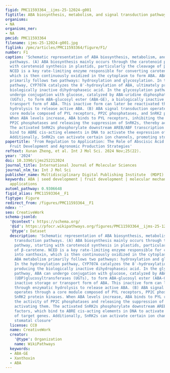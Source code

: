 ```yaml
---
figid: PMC11593364__ijms-25-12024-g001
figtitle: ABA biosynthesis, metabolism, and signal transduction pathways
organisms:
- NA
organisms_ner:
- NA
pmcid: PMC11593364
filename: ijms-25-12024-g001.jpg
figlink: /pmc/articles/PMC11593364/figure/F1/
number: F1
caption: 'Schematic representation of ABA biosynthesis, metabolism, and signal transduction
  pathways. (A) ABA biosynthesis mainly occurs through the carotenoid pathway, starting
  with carotenoid synthesis in plastids, particularly the cleavage of β-carotene.
  NCED is a key rate-limiting enzyme responsible for converting carotenoids into xanthoxin,
  which is then continuously oxidized in the cytoplasm to form ABA. ABA metabolism
  primarily follows two pathways: hydroxylation and glycosylation. In the hydroxylation
  pathway, CYP707A catalyzes the 8′-hydroxylation of ABA, ultimately producing the
  biologically inactive dihydrophaseic acid. In the glycosylation pathway, ABA can
  undergo conjugation with glucose, catalyzed by ABA-uridine diphosphate (UDP)glucosyltransferases
  (UGTs), to form ABA-glucosyl ester (ABA-GE), a biologically inactive storage or
  transport form of ABA. This inactive form can later be reactivated through enzymatic
  hydrolysis to release active ABA. (B) ABA signal transduction operates through a
  core module composed of PYL receptors, PP2C phosphatases, and SnRK2 protein kinases.
  When ABA levels increase, ABA binds to PYL receptors, inhibiting the activity of
  PP2C phosphatases and releasing the suppression of SnRK2s, thereby activating them.
  The activated SnRK2s phosphorylate downstream AREB/ABF transcription factors, which
  bind to ABRE cis-acting elements in DNA to activate the expression of target genes.
  Additionally, SnRK2s can activate certain ion channels, promoting stomatal closure'
papertitle: 'From Regulation to Application: The Role of Abscisic Acid in Seed and
  Fruit Development and Agronomic Production Strategies'
reftext: Xunan Zheng, et al. Int J Mol Sci. 2024 Nov;25(22).
year: '2024'
doi: 10.3390/ijms252212024
journal_title: International Journal of Molecular Sciences
journal_nlm_ta: Int J Mol Sci
publisher_name: Multidisciplinary Digital Publishing Institute  (MDPI)
keywords: ABA | seed development | fruit development | molecular mechanisms | production
  applications
automl_pathway: 0.9306648
figid_alias: PMC11593364__F1
figtype: Figure
redirect_from: /figures/PMC11593364__F1
ndex: ''
seo: CreativeWork
schema-jsonld:
  '@context': https://schema.org/
  '@id': https://pfocr.wikipathways.org/figures/PMC11593364__ijms-25-12024-g001.html
  '@type': Dataset
  description: 'Schematic representation of ABA biosynthesis, metabolism, and signal
    transduction pathways. (A) ABA biosynthesis mainly occurs through the carotenoid
    pathway, starting with carotenoid synthesis in plastids, particularly the cleavage
    of β-carotene. NCED is a key rate-limiting enzyme responsible for converting carotenoids
    into xanthoxin, which is then continuously oxidized in the cytoplasm to form ABA.
    ABA metabolism primarily follows two pathways: hydroxylation and glycosylation.
    In the hydroxylation pathway, CYP707A catalyzes the 8′-hydroxylation of ABA, ultimately
    producing the biologically inactive dihydrophaseic acid. In the glycosylation
    pathway, ABA can undergo conjugation with glucose, catalyzed by ABA-uridine diphosphate
    (UDP)glucosyltransferases (UGTs), to form ABA-glucosyl ester (ABA-GE), a biologically
    inactive storage or transport form of ABA. This inactive form can later be reactivated
    through enzymatic hydrolysis to release active ABA. (B) ABA signal transduction
    operates through a core module composed of PYL receptors, PP2C phosphatases, and
    SnRK2 protein kinases. When ABA levels increase, ABA binds to PYL receptors, inhibiting
    the activity of PP2C phosphatases and releasing the suppression of SnRK2s, thereby
    activating them. The activated SnRK2s phosphorylate downstream AREB/ABF transcription
    factors, which bind to ABRE cis-acting elements in DNA to activate the expression
    of target genes. Additionally, SnRK2s can activate certain ion channels, promoting
    stomatal closure'
  license: CC0
  name: CreativeWork
  creator:
    '@type': Organization
    name: WikiPathways
  keywords:
  - ABA-GE
  - Xanthoxin
  - ABA
---
```

